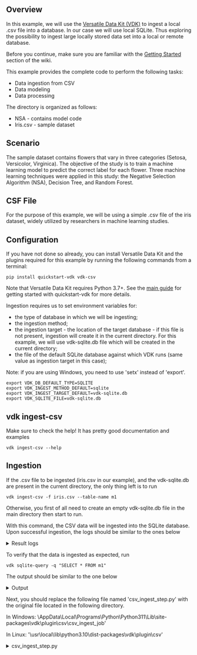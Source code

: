 Overview
-
In this example, we will use the [Versatile Data Kit (VDK)](https://github.com/vmware/versatile-data-kit) to ingest a local .csv file into a database. In our case we will use local SQLite. Thus exploring the possibility to ingest large locally stored data set into a local or remote database.

Before you continue, make sure you are familiar with the [Getting Started](https://github.com/vmware/versatile-data-kit/wiki/Getting-Started) section of the wiki.

This example provides the complete code to perform the following tasks:

* Data ingestion from CSV
* Data modeling
* Data processing

The directory is organized as follows:

* NSA - contains model code
* Iris.csv - sample dataset

Scenario
-
The sample dataset contains flowers that vary in three categories (Setosa, Versicolor, Virginica). The objective of the study is to train a machine learning model to predict the correct label for each flower. Three machine learning techniques were applied in this study: the Negative Selection Algorithm (NSA), Decision Tree, and Random Forest. 

CSF File
-
For the purpose of this example, we will be using a simple .csv file of the iris dataset, widely utilized by researchers in machine learning studies.

Configuration
-
If you have not done so already, you can install Versatile Data Kit and the plugins required for this example by running the following commands from a terminal:

```console
pip install quickstart-vdk vdk-csv
```

Note that Versatile Data Kit requires Python 3.7+. See the [main guide](https://github.com/vmware/versatile-data-kit/blob/main/README.md#getting-started) for getting started with quickstart-vdk for more details.

Ingestion requires us to set environment variables for:

* the type of database in which we will be ingesting;
* the ingestion method;
* the ingestion target - the location of the target database - if this file is not present, ingestion will create it in the current directory. For this example, we will use vdk-sqlite.db file which will be created in the current directory;
* the file of the default SQLite database against which VDK runs (same value as ingestion target in this case);

Note: if you are using Windows, you need to use 'setx' instead of 'export'.

```console
export VDK_DB_DEFAULT_TYPE=SQLITE
export VDK_INGEST_METHOD_DEFAULT=sqlite
export VDK_INGEST_TARGET_DEFAULT=vdk-sqlite.db
export VDK_SQLITE_FILE=vdk-sqlite.db
```

vdk ingest-csv
-
Make sure to check the help! It has pretty good documentation and examples

```console
vdk ingest-csv --help
```

Ingestion
-
If the .csv file to be ingested (iris.csv in our example), and the vdk-sqlite.db are present in the current directory, the only thing left is to run

```console
vdk ingest-csv -f iris.csv --table-name m1
```

Otherwise, you first of all need to create an empty vdk-sqlite.db file in the main directory then start to run.  

With this command, the CSV data will be ingested into the SQLite database. Upon successful ingestion, the logs should be similar to the ones below

<details>
    <summary>Result logs</summary>

```
2024-03-07 13:25:15,071 [VDK] [WARNI] vdk.internal.builtin_plugins.t     template_impl.py :39   add_template     - Template with name scd1 has been registered with directory C:\Users\Ehsan\AppData\Local\Programs\Python\Python311\Lib\site-packages\vdk\plugin\impala\templates\load\dimension\scd1.We will overwrite it with new directory C:\Users\Ehsan\AppData\Local\Programs\Python\Python311\Lib\site-packages\vdk\plugin\trino\templates\load\dimension\scd1 now.
2024-03-07 13:25:15,071 [VDK] [WARNI] vdk.internal.builtin_plugins.t     template_impl.py :39   add_template     - Template with name scd2 has been registered with directory C:\Users\Ehsan\AppData\Local\Programs\Python\Python311\Lib\site-packages\vdk\plugin\impala\templates\load\versioned.We will overwrite it with new directory C:\Users\Ehsan\AppData\Local\Programs\Python\Python311\Lib\site-packages\vdk\plugin\trino\templates\load\dimension\scd2 now.
2024-03-07 13:25:15,071 [VDK] [WARNI] vdk.internal.builtin_plugins.t     template_impl.py :39   add_template     - Template with name periodic_snapshot has been registered with directory C:\Users\Ehsan\AppData\Local\Programs\Python\Python311\Lib\site-packages\vdk\plugin\impala\templates\load\fact\snapshot.We will overwrite it with new directory C:\Users\Ehsan\AppData\Local\Programs\Python\Python311\Lib\site-packages\vdk\plugin\trino\templates\load\fact\periodic_snapshot now.
2024-03-07 13:25:15,071 [VDK] [INFO ] vdk.plugin.control_cli_plugin. properties_plugin.py :22   initialize_job   - Initialize Control Service based Properties client implementation.
2024-03-07 13:25:15,071 [VDK] [INFO ] vdk.plugin.control_cli_plugin.    execution_skip.py :105  _skip_job_if_nec - Checking if job should be skipped:
2024-03-07 13:25:15,071 [VDK] [INFO ] vdk.plugin.control_cli_plugin.    execution_skip.py :106  _skip_job_if_nec - Job : csv_ingest_job, Team : None, Log config: LOCAL, execution_id: f3861dea-9e7a-48ed-b528-958329ebcd47-1709805315
2024-03-07 13:25:15,071 [VDK] [INFO ] root                              execution_skip.py :111  _skip_job_if_nec - Local execution, skipping parallel execution check.
2024-03-07 13:25:15,071 [VDK] [INFO ] vdk.internal.builtin_plugins.r   file_based_step.py :106  run_python_step  - Entering csv_ingest_step.py#run(...) ...
2024-03-07 13:25:15,521 [VDK] [INFO ] vdk.internal.builtin_plugins.i   ingester_router.py :105  send_tabular_dat - Sending tabular data for ingestion with method: sqlite and target: beta.db
2024-03-07 13:25:15,526 [VDK] [INFO ] step_csv_ingest_ste              csv_ingest_step.py :31   ingest           - Ingested data from C:\csv\iris.csv into table m1 successfully.
Successfully ingested!
2024-03-07 13:25:15,527 [VDK] [INFO ] vdk.internal.builtin_plugins.r   file_based_step.py :112  run_python_step  - Exiting  csv_ingest_step.py#run(...) SUCCESS
2024-03-07 13:25:17,531 [VDK] [INFO ] vdk.plugin.sqlite.ingest_to_sq  ingest_to_sqlite.py :76   ingest_payload   - Ingesting payloads for target: beta.db; collection_id: csv_ingest_job|f3861dea-9e7a-48ed-b528-958329ebcd47-1709805315
2024-03-07 13:25:17,531 [VDK] [INFO ] vdk.plugin.sqlite.sqlite_conne sqlite_connection.py :29   new_connection   - Creating new connection against local file database located at: beta.db
2024-03-07 13:25:17,531 [VDK] [INFO ] vdk.plugin.sqlite.ingest_to_sq  ingest_to_sqlite.py :177  __create_table_i - Table m1 does not exists. Will auto-create it now based on first batch of input data.
2024-03-07 13:25:17,546 [VDK] [INFO ] vdk.plugin.sqlite.ingest_to_sq  ingest_to_sqlite.py :183  __create_table_i - Table m1 created.
2024-03-07 13:25:18,369 [VDK] [INFO ] vdk.internal.builtin_plugins.i     ingester_base.py :573  close_now        - Ingester statistics:
                Successful uploads: 1
                Failed uploads: 0
                Ingesting plugin errors: None

2024-03-07 13:25:18,375 [VDK] [INFO ] vdk.internal.builtin_plugins.r           cli_run.py :170  __log_short_exec - Job execution result: SUCCESS
Step results:
csv_ingest_step.py - SUCCESS

Ingesting csv file C:\csv\iris.csv finished.
```
</details>

To verify that the data is ingested as expected, run

```console
vdk sqlite-query -q "SELECT * FROM m1"
```

The output should be similar to the one below

<details>
    <summary>Output</summary>

```console
  A    B    C    D  variety
---  ---  ---  ---  ----------
5.1  3.5  1.4  0.2  Setosa
4.9  3    1.4  0.2  Setosa
4.7  3.2  1.3  0.2  Setosa
4.6  3.1  1.5  0.2  Setosa
5    3.6  1.4  0.2  Setosa
5.4  3.9  1.7  0.4  Setosa
4.6  3.4  1.4  0.3  Setosa
5    3.4  1.5  0.2  Setosa
4.4  2.9  1.4  0.2  Setosa
4.9  3.1  1.5  0.1  Setosa
5.4  3.7  1.5  0.2  Setosa
4.8  3.4  1.6  0.2  Setosa
4.8  3    1.4  0.1  Setosa
4.3  3    1.1  0.1  Setosa
5.8  4    1.2  0.2  Setosa
5.7  4.4  1.5  0.4  Setosa
5.4  3.9  1.3  0.4  Setosa
5.1  3.5  1.4  0.3  Setosa
5.7  3.8  1.7  0.3  Setosa
5.1  3.8  1.5  0.3  Setosa
5.4  3.4  1.7  0.2  Setosa
5.1  3.7  1.5  0.4  Setosa
4.6  3.6  1    0.2  Setosa
5.1  3.3  1.7  0.5  Setosa
4.8  3.4  1.9  0.2  Setosa
5    3    1.6  0.2  Setosa
5    3.4  1.6  0.4  Setosa
5.2  3.5  1.5  0.2  Setosa
5.2  3.4  1.4  0.2  Setosa
4.7  3.2  1.6  0.2  Setosa
4.8  3.1  1.6  0.2  Setosa
5.4  3.4  1.5  0.4  Setosa
5.2  4.1  1.5  0.1  Setosa
5.5  4.2  1.4  0.2  Setosa
4.9  3.1  1.5  0.2  Setosa
5    3.2  1.2  0.2  Setosa
5.5  3.5  1.3  0.2  Setosa
4.9  3.6  1.4  0.1  Setosa
4.4  3    1.3  0.2  Setosa
5.1  3.4  1.5  0.2  Setosa
5    3.5  1.3  0.3  Setosa
4.5  2.3  1.3  0.3  Setosa
4.4  3.2  1.3  0.2  Setosa
5    3.5  1.6  0.6  Setosa
5.1  3.8  1.9  0.4  Setosa
4.8  3    1.4  0.3  Setosa
5.1  3.8  1.6  0.2  Setosa
4.6  3.2  1.4  0.2  Setosa
5.3  3.7  1.5  0.2  Setosa
5    3.3  1.4  0.2  Setosa
7    3.2  4.7  1.4  Versicolor
6.4  3.2  4.5  1.5  Versicolor
6.9  3.1  4.9  1.5  Versicolor
5.5  2.3  4    1.3  Versicolor
6.5  2.8  4.6  1.5  Versicolor
5.7  2.8  4.5  1.3  Versicolor
6.3  3.3  4.7  1.6  Versicolor
4.9  2.4  3.3  1    Versicolor
6.6  2.9  4.6  1.3  Versicolor
5.2  2.7  3.9  1.4  Versicolor
5    2    3.5  1    Versicolor
5.9  3    4.2  1.5  Versicolor
6    2.2  4    1    Versicolor
6.1  2.9  4.7  1.4  Versicolor
5.6  2.9  3.6  1.3  Versicolor
6.7  3.1  4.4  1.4  Versicolor
5.6  3    4.5  1.5  Versicolor
5.8  2.7  4.1  1    Versicolor
6.2  2.2  4.5  1.5  Versicolor
5.6  2.5  3.9  1.1  Versicolor
5.9  3.2  4.8  1.8  Versicolor
6.1  2.8  4    1.3  Versicolor
6.3  2.5  4.9  1.5  Versicolor
6.1  2.8  4.7  1.2  Versicolor
6.4  2.9  4.3  1.3  Versicolor
6.6  3    4.4  1.4  Versicolor
6.8  2.8  4.8  1.4  Versicolor
6.7  3    5    1.7  Versicolor
6    2.9  4.5  1.5  Versicolor
5.7  2.6  3.5  1    Versicolor
5.5  2.4  3.8  1.1  Versicolor
5.5  2.4  3.7  1    Versicolor
5.8  2.7  3.9  1.2  Versicolor
6    2.7  5.1  1.6  Versicolor
5.4  3    4.5  1.5  Versicolor
6    3.4  4.5  1.6  Versicolor
6.7  3.1  4.7  1.5  Versicolor
6.3  2.3  4.4  1.3  Versicolor
5.6  3    4.1  1.3  Versicolor
5.5  2.5  4    1.3  Versicolor
5.5  2.6  4.4  1.2  Versicolor
6.1  3    4.6  1.4  Versicolor
5.8  2.6  4    1.2  Versicolor
5    2.3  3.3  1    Versicolor
5.6  2.7  4.2  1.3  Versicolor
5.7  3    4.2  1.2  Versicolor
5.7  2.9  4.2  1.3  Versicolor
6.2  2.9  4.3  1.3  Versicolor
5.1  2.5  3    1.1  Versicolor
5.7  2.8  4.1  1.3  Versicolor
6.3  3.3  6    2.5  Virginica
5.8  2.7  5.1  1.9  Virginica
7.1  3    5.9  2.1  Virginica
6.3  2.9  5.6  1.8  Virginica
6.5  3    5.8  2.2  Virginica
7.6  3    6.6  2.1  Virginica
4.9  2.5  4.5  1.7  Virginica
7.3  2.9  6.3  1.8  Virginica
6.7  2.5  5.8  1.8  Virginica
7.2  3.6  6.1  2.5  Virginica
6.5  3.2  5.1  2    Virginica
6.4  2.7  5.3  1.9  Virginica
6.8  3    5.5  2.1  Virginica
5.7  2.5  5    2    Virginica
5.8  2.8  5.1  2.4  Virginica
6.4  3.2  5.3  2.3  Virginica
6.5  3    5.5  1.8  Virginica
7.7  3.8  6.7  2.2  Virginica
7.7  2.6  6.9  2.3  Virginica
6    2.2  5    1.5  Virginica
6.9  3.2  5.7  2.3  Virginica
5.6  2.8  4.9  2    Virginica
7.7  2.8  6.7  2    Virginica
6.3  2.7  4.9  1.8  Virginica
6.7  3.3  5.7  2.1  Virginica
7.2  3.2  6    1.8  Virginica
6.2  2.8  4.8  1.8  Virginica
6.1  3    4.9  1.8  Virginica
6.4  2.8  5.6  2.1  Virginica
7.2  3    5.8  1.6  Virginica
7.4  2.8  6.1  1.9  Virginica
7.9  3.8  6.4  2    Virginica
6.4  2.8  5.6  2.2  Virginica
6.3  2.8  5.1  1.5  Virginica
6.1  2.6  5.6  1.4  Virginica
7.7  3    6.1  2.3  Virginica
6.3  3.4  5.6  2.4  Virginica
6.4  3.1  5.5  1.8  Virginica
6    3    4.8  1.8  Virginica
6.9  3.1  5.4  2.1  Virginica
6.7  3.1  5.6  2.4  Virginica
6.9  3.1  5.1  2.3  Virginica
5.8  2.7  5.1  1.9  Virginica
6.8  3.2  5.9  2.3  Virginica
6.7  3.3  5.7  2.5  Virginica
6.7  3    5.2  2.3  Virginica
6.3  2.5  5    1.9  Virginica
6.5  3    5.2  2    Virginica
6.2  3.4  5.4  2.3  Virginica
5.9  3    5.1  1.8  Virginica
```

</details>
  
Next, you should replace the following file named 'csv_ingest_step.py' with the original file located in the following directory.

In Windows: 
\AppData\Local\Programs\Python\Python311\Lib\site-packages\vdk\plugin\csv\csv_ingest_job'

In Linux:
'\usr\local\lib\python3.10\dist-packages\vdk\plugin\csv\'

<details>
  <summary>csv_ingest_step.py</summary>

```
# Copyright 2021-2023 VMware, Inc.
# SPDX-License-Identifier: Apache-2.0
import logging
import os
import pathlib
from typing import Dict

from vdk.api.job_input import IJobInput

log = logging.getLogger(__name__)


class CsvIngester:
    def __init__(self, job_input: IJobInput):
        self.__job_input = job_input

    def ingest(self, input_file: pathlib.Path, destination_table: str, options: Dict):
        import pandas as pd

        df = pd.read_csv(str(input_file), **options)
        df.dropna(how="all", inplace=True)

        os.remove("C:/csv/beta.db")

        self.__job_input.send_tabular_data_for_ingestion(
            rows=df.values,
            column_names=df.columns.values.tolist(),
            destination_table=destination_table,

        )
        log.info(
            f"Ingested data from {input_file} into table {destination_table} successfully."
        )


def run(job_input: IJobInput) -> None:

    csv_file = pathlib.Path(job_input.get_arguments().get("file"))
    destination_table = job_input.get_arguments().get("destination_table", None)
    if not destination_table:
        destination_table = os.path.splitext(csv_file.name)[0]
    options = job_input.get_arguments().get("options", {})

    csv = CsvIngester(job_input)
    csv.ingest(csv_file, destination_table, options)
    print("Successfully ingested!")
    
```
</details>


